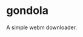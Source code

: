 # gondola
A simple webm downloader.

<!-- ********** TODO LIST ********* --> 
<!-- 
file names
progress bar (control)
download selected
sauce
rating (replies)
design 
-->
<!-- ****************************** -->


<!-- ********* new stuffs ********* -->
<!-- 
menu
autoplay
gif
images
gondola maker  
-->


<!-- ********** ERRORS ************** -->
<!-- empty link -->
<!-- link not found - /var/www/gondola/resources/getLinks.php on line 3 -->

